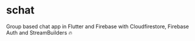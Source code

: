 # schat
Group based chat app in Flutter and Firebase with Cloudfirestore, Firebase Auth and StreamBuilders 🔥
 







